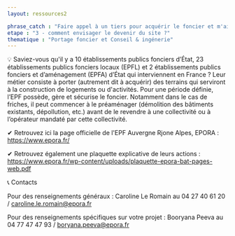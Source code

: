 ```yaml
---
layout: ressources2

phrase_catch : "Faire appel à un tiers pour acquérir le foncier et m'aider à définir mon projet"
etape : "3 - comment envisager le devenir du site ?"
thematique : "Portage foncier et Conseil & ingénerie"
---
```


💡 Saviez-vous qu'il y a 10 établissements publics fonciers d’État, 23 établissements publics fonciers locaux (EPFL) et 2 établissements publics fonciers et d’aménagement (EPFA) d’État qui interviennent en France ? Leur métier consiste à porter (autrement dit à acquérir) des terrains qui serviront à la construction de logements ou d'activités.
Pour une période définie, l’EPF possède, gère et sécurise le foncier. Notamment dans le cas de friches, il peut commencer à le préaménager (démolition des bâtiments existants, dépollution, etc.) avant de le revendre à une collectivité ou à l’opérateur mandaté par cette collectivité.

✔ Retrouvez ici la page officielle de l'EPF Auvergne Rjone Alpes, EPORA : https://www.epora.fr/

✔ Retrouvez également une plaquette explicative de leurs actions : https://www.epora.fr/wp-content/uploads/plaquette-epora-bat-pages-web.pdf


📞 Contacts

Pour des renseignements généraux : Caroline Le Romain au 04 27 40 61 20 / caroline.le.romain@epora.fr

Pour des renseignements spécifiques sur votre projet : Booryana Peeva au 04 77 47 47 93 / boryana.peeva@epora.fr

